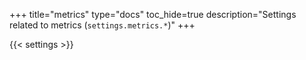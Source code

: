 +++
title="metrics"
type="docs"
toc_hide=true
description="Settings related to metrics (`settings.metrics.*`)"
+++


{{< settings >}}
